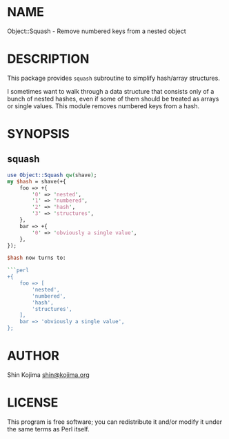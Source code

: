 # NAME

Object::Squash - Remove numbered keys from a nested object

# DESCRIPTION

This package provides `squash` subroutine to simplify hash/array structures.

I sometimes want to walk through a data structure that consists only of a bunch
of nested hashes, even if some of them should be treated as arrays or single
values.  This module removes numbered keys from a hash.

# SYNOPSIS

## squash

```perl
use Object::Squash qw(shave);
my $hash = shave(+{
    foo => +{
        '0' => 'nested',
        '1' => 'numbered',
        '2' => 'hash',
        '3' => 'structures',
    },
    bar => +{
        '0' => 'obviously a single value',
    },
});

$hash now turns to:

```perl
+{
    foo => [
        'nested',
        'numbered',
        'hash',
        'structures',
    ],
    bar => 'obviously a single value',
};
```

# AUTHOR

Shin Kojima <shin@kojima.org>

# LICENSE

This program is free software; you can redistribute it and/or
modify it under the same terms as Perl itself.
